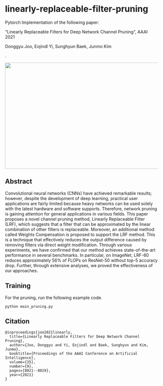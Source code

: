 # linearly-replaceable-filter-pruning

Pytorch Implementation of the following paper:

"Linearly Replaceable Filters for Deep Network Channel Pruning", AAAI 2021

Donggyu Joo, Eojindl Yi, Sunghyun Baek, Junmo Kim

.



<img src="https://user-images.githubusercontent.com/38177577/101866129-612a0900-3bbb-11eb-8050-4e9203dee1b4.PNG"  width="630" height="350">

## Abstract

Convolutional neural networks (CNNs) have achieved remarkable results; 
however, despite the development of deep learning, 
practical user applications are fairly limited because heavy networks can be used solely with the latest hardware and software supports. 
Therefore, network pruning is gaining attention for general applications in various fields. 
This paper proposes a novel channel pruning method, Linearly Replaceable Filter (LRF), 
which suggests that a filter that can be approximated by the linear combination of other filters is replaceable. 
Moreover, an additional method called Weights Compensation is proposed to support the LRF method. 
This is a technique that effectively reduces the output difference caused by removing filters via direct weight modification. 
Through various experiments, we have confirmed that our method achieves state-of-the-art performance in several benchmarks. 
In particular, on ImageNet, LRF-60 reduces approximately 56% of FLOPs on ResNet-50 without top-5 accuracy drop. 
Further, through extensive analyses, we proved the effectiveness of our approaches.

## Training

For the pruning, run the following example code.

```
python main_pruning.py
```
## Citation


```
@inproceedings{joo2021linearly,
  title={Linearly Replaceable Filters for Deep Network Channel Pruning},
  author={Joo, Donggyu and Yi, Eojindl and Baek, Sunghyun and Kim, Junmo},
  booktitle={Proceedings of the AAAI Conference on Artificial Intelligence},
  volume={35},
  number={9},
  pages={8021--8029},
  year={2021}
}
```

